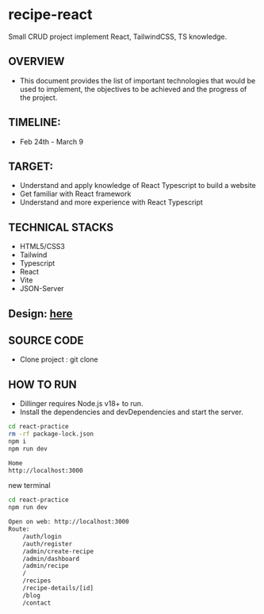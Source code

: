 # recipe-react
Small CRUD project implement React, TailwindCSS, TS knowledge.

## OVERVIEW

- This document provides the list of important technologies that would be used to implement, the objectives to be achieved and the progress of the project.

## TIMELINE:

- Feb 24th - March 9

## TARGET:

- Understand and apply knowledge of React Typescript to build a website
- Get familiar with React framework
- Understand and more experience with React Typescript


## TECHNICAL STACKS

- HTML5/CSS3
- Tailwind
- Typescript
- React
- Vite
- JSON-Server

## Design: [here](https://www.figma.com/design/WBWrEDWLzJmd0ULoY6PxRc/Cooking-Template-%F0%9F%9F%A3-by-Flowbase.co-(Community)?node-id=1-296&p=f)

## SOURCE CODE

- Clone project : git clone

## HOW TO RUN

- Dillinger requires Node.js v18+ to run.
- Install the dependencies and devDependencies and start the server.

```sh
cd react-practice
rm -rf package-lock.json
npm i
npm run dev

Home
http://localhost:3000

```
new terminal
```sh
cd react-practice
npm run dev

Open on web: http://localhost:3000
Route: 
    /auth/login
    /auth/register
    /admin/create-recipe
    /admin/dashboard
    /admin/recipe
    /
    /recipes
    /recipe-details/[id]
    /blog
    /contact  
```
